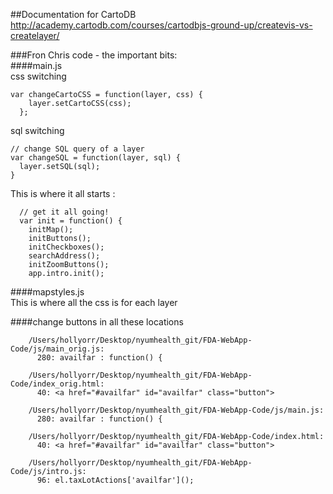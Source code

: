 ##Documentation for CartoDB  
http://academy.cartodb.com/courses/cartodbjs-ground-up/createvis-vs-createlayer/

###Fron Chris code - the important bits:  
####main.js  
css switching  

    var changeCartoCSS = function(layer, css) {
        layer.setCartoCSS(css);
      };
  
sql switching 

    // change SQL query of a layer
    var changeSQL = function(layer, sql) {
      layer.setSQL(sql);
    }
  
This is where it all starts : 
    
      // get it all going!
      var init = function() {
        initMap();
        initButtons();
        initCheckboxes();
        searchAddress();
        initZoomButtons();
        app.intro.init();  
  
  ####mapstyles.js  
  This is where all the css is for each layer
  
  ####change buttons in all these locations

        /Users/hollyorr/Desktop/nyumhealth_git/FDA-WebApp-Code/js/main_orig.js:
          280: availfar : function() {
        
        /Users/hollyorr/Desktop/nyumhealth_git/FDA-WebApp-Code/index_orig.html:
          40: <a href="#availfar" id="availfar" class="button">
        
        /Users/hollyorr/Desktop/nyumhealth_git/FDA-WebApp-Code/js/main.js:
          280: availfar : function() {
        
        /Users/hollyorr/Desktop/nyumhealth_git/FDA-WebApp-Code/index.html:
          40: <a href="#availfar" id="availfar" class="button">
        
        /Users/hollyorr/Desktop/nyumhealth_git/FDA-WebApp-Code/js/intro.js:
          96: el.taxLotActions['availfar']();
  

